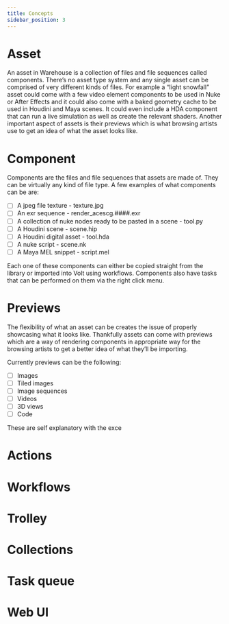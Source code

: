```yaml
---
title: Concepts
sidebar_position: 3
---
```


# Asset
An asset in Warehouse is a collection of files and file sequences called components.
There’s no asset type system and any single asset can be comprised of very different kinds of files.
For example a “light snowfall” asset could come with a few video element components to be used in Nuke or After Effects and it could also come with a baked geometry cache to be used in Houdini and Maya scenes. It could even include a HDA component that can run a live simulation as well as create the relevant shaders.
Another important aspect of assets is their previews which is what browsing artists use to get an idea of what the asset looks like.

# Component
Components are the files and file sequences that assets are made of. They can be virtually any kind of file type. A few examples of what components can be are:

- [ ] A jpeg file texture - texture.jpg
- [ ] An exr sequence - render_acescg.####.exr
- [ ] A collection of nuke nodes ready to be pasted in a scene - tool.py
- [ ] A Houdini scene - scene.hip
- [ ] A Houdini digital asset - tool.hda
- [ ] A nuke script - scene.nk
- [ ] A Maya MEL snippet - script.mel

Each one of these components can either be copied straight from the library or imported into Volt using workflows.
Components also have tasks that can be performed on them via the right click menu.

# Previews
The flexibility of what an asset can be creates the issue of properly showcasing what it looks like. Thankfully assets can come with previews which are a way of rendering components in appropriate way for the browsing artists to get a better idea of what they’ll be importing.

Currently previews can be the following:
- [ ] Images
- [ ] Tiled images
- [ ] Image sequences
- [ ] Videos
- [ ] 3D views
- [ ] Code

These are self explanatory with the exce

# Actions
# Workflows
# Trolley
# Collections
# Task queue
# Web UI
